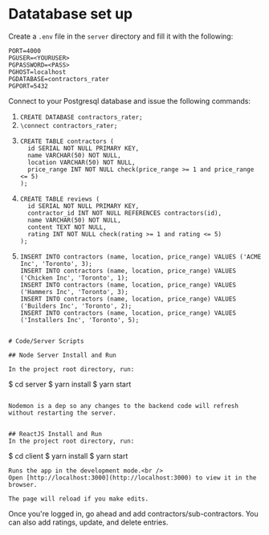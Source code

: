 # Datatabase set up

Create a `.env` file in the `server` directory and fill it with the following:

```
PORT=4000
PGUSER=<YOURUSER>
PGPASSWORD=<PASS>
PGHOST=localhost
PGDATABASE=contractors_rater
PGPORT=5432
```

Connect to your Postgresql database and issue the following commands:

1. `CREATE DATABASE contractors_rater;`
2. `\connect contractors_rater;`
3. ```
   CREATE TABLE contractors (
     id SERIAL NOT NULL PRIMARY KEY,
     name VARCHAR(50) NOT NULL,
     location VARCHAR(50) NOT NULL,
     price_range INT NOT NULL check(price_range >= 1 and price_range <= 5)
   );
   ```
4. ```
   CREATE TABLE reviews (
     id SERIAL NOT NULL PRIMARY KEY,
     contractor_id INT NOT NULL REFERENCES contractors(id),
     name VARCHAR(50) NOT NULL,
     content TEXT NOT NULL,
     rating INT NOT NULL check(rating >= 1 and rating <= 5)
   );
   ```
5. ```
   INSERT INTO contractors (name, location, price_range) VALUES ('ACME Inc', 'Toronto', 3);
   INSERT INTO contractors (name, location, price_range) VALUES ('Chicken Inc', 'Toronto', 1);
   INSERT INTO contractors (name, location, price_range) VALUES ('Hammers Inc', 'Toronto', 3);
   INSERT INTO contractors (name, location, price_range) VALUES ('Builders Inc', 'Toronto', 2);
   INSERT INTO contractors (name, location, price_range) VALUES ('Installers Inc', 'Toronto', 5);
   ```

```

# Code/Server Scripts

## Node Server Install and Run

In the project root directory, run:

```

$  cd server
$ yarn install
\$ yarn start

```

Nodemon is a dep so any changes to the backend code will refresh without restarting the server.


## ReactJS Install and Run
In the project root directory, run:

```

$  cd client
$ yarn install
\$ yarn start

```
Runs the app in the development mode.<br />
Open [http://localhost:3000](http://localhost:3000) to view it in the browser.

The page will reload if you make edits.
```

Once you're logged in, go ahead and add contractors/sub-contractors. You can also add ratings, update, and delete entries.

